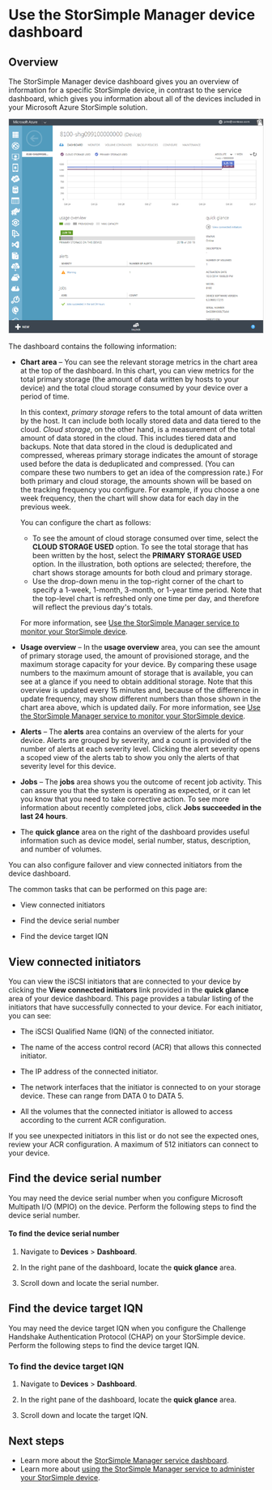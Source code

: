 <properties 
   pageTitle="Use the StorSimple Manager device dashboard | Microsoft Azure"
   description="Describes the StorSimple Manager service device dashboard and how to use it to view storage metrics and connected initiators and find the serial number and IQN."
   services="storsimple"
   documentationCenter="NA"
   authors="alkohli"
   manager="carmonm"
   editor="" />
<tags 
   ms.service="storsimple"
   ms.devlang="NA"
   ms.topic="article"
   ms.tgt_pltfrm="NA"
   ms.workload="TBD"
   ms.date="12/30/2015"
   ms.author="alkohli" />

# Use the StorSimple Manager device dashboard

## Overview

The StorSimple Manager device dashboard gives you an overview of information for a specific  StorSimple device, in contrast to the service dashboard, which gives you information about all of the devices included in your Microsoft Azure StorSimple solution.

![Device dashboard page](./media/storsimple-device-dashboard/StorSimple_DeviceDashbaord1M.png)

The dashboard contains the following information:

- **Chart area** – You can see the relevant storage metrics in the chart area at the top of the dashboard. In this chart, you can view metrics for the total primary storage (the amount of data written by hosts to your device) and the total cloud storage consumed by your device over a period of time.

     In this context, *primary storage* refers to the total amount of data written by the host. It can include both locally stored data and data tiered to the cloud. *Cloud storage*, on the other hand, is a measurement of the total amount of data stored in the cloud. This includes tiered data and backups. Note that data stored in the cloud is deduplicated and compressed, whereas primary storage indicates the amount of storage used before the data is deduplicated and compressed. (You can compare these two numbers to get an idea of the compression rate.) For both primary and cloud storage, the amounts shown will be based on the tracking frequency you configure. For example, if you choose a one week frequency, then the chart will show data for each day in the previous week.
 
	 You can configure the chart as follows:

	 - To see the amount of cloud storage consumed over time, select the **CLOUD STORAGE USED** option. To see the total storage that has been written by the host, select the **PRIMARY STORAGE USED** option. In the illustration, both options are selected; therefore, the chart shows storage amounts for both cloud and primary storage. 
	 - Use the drop-down menu in the top-right corner of the chart to specify a 1-week, 1-month, 3-month, or 1-year time period. Note that the top-level chart is refreshed only one time per day, and therefore will reflect the previous day's totals.

     For more information, see [Use the StorSimple Manager service to monitor your StorSimple device](storsimple-monitor-device.md).

- **Usage overview** – In the **usage overview** area, you can see the amount of primary storage used, the amount of provisioned storage, and the maximum storage capacity for your device. By comparing these usage numbers to the maximum amount of storage that is available, you can see at a glance if you need to obtain additional storage. Note that this overview is updated every 15 minutes and, because of the difference in update frequency, may show different numbers than those shown in the chart area above, which is updated daily. For more information, see [Use the StorSimple Manager service to monitor your StorSimple device](storsimple-monitor-device.md).


- **Alerts** – The **alerts** area contains an overview of the alerts for your device. Alerts are grouped by severity, and a count is provided of the number of alerts at each severity level. Clicking the alert severity opens a scoped view of the alerts tab to show you only the alerts of that severity level for this device.

- **Jobs** – The **jobs** area shows you the outcome of recent job activity. This can assure you that the system is operating as expected, or it can let you know that you need to take corrective action. To see more information about recently completed jobs, click **Jobs succeeded in the last 24 hours**.

- The **quick glance** area on the right of the dashboard provides useful information such as device model, serial number, status, description, and number of volumes.

You can also configure failover and view connected initiators from the device dashboard.

The common tasks that can be performed on this page are:

- View connected initiators

- Find the device serial number

- Find the device target IQN

## View connected initiators

You can view the iSCSI initiators that are connected to your device by clicking the **View connected initiators** link provided in the **quick glance** area of your device dashboard. This page provides a tabular listing of the initiators that have successfully connected to your device. For each initiator, you can see:

- The iSCSI Qualified Name (IQN) of the connected initiator.

- The name of the access control record (ACR) that allows this connected initiator.

- The IP address of the connected initiator.

- The network interfaces that the initiator is connected to on your storage device. These can range from DATA 0 to DATA 5.

- All the volumes that the connected initiator is allowed to access according to the current ACR configuration.

If you see unexpected initiators in this list or do not see the expected ones, review your ACR configuration. A maximum of 512 initiators can connect to your device.

## Find the device serial number

You may need the device serial number when you configure Microsoft Multipath I/O (MPIO) on the device. Perform the following steps to find the device serial number.

#### To find the device serial number

1. Navigate to **Devices** > **Dashboard**.

2. In the right pane of the dashboard, locate the **quick glance** area.

3. Scroll down and locate the serial number.

## Find the device target IQN

You may need the device target IQN when you configure the Challenge Handshake Authentication Protocol (CHAP) on your StorSimple device. Perform the following steps to find the device target IQN.

### To find the device target IQN

1. Navigate to **Devices** > **Dashboard**.

1. In the right pane of the dashboard, locate the **quick glance** area.

1. Scroll down and locate the target IQN.

## Next steps

- Learn more about the [StorSimple Manager service dashboard](storsimple-service-dashboard.md).
- Learn more about [using the StorSimple Manager service to administer your StorSimple device](storsimple-manager-service-administration.md).
